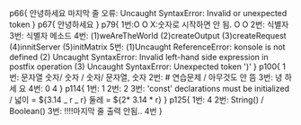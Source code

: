 p66{
안녕하세요
마지막 줄 오류: Uncaught SyntaxError: Invalid or unexpected token
}
p67{
안녕하세요
}
p79{
1번:O O X:숫자로 시작하면 안 됨. O O
2번: 식별자
3번: 식별자 메소드
4번: (1)weAreTheWorld (2)createOutput (3)createRequest (4)innitServer (5)initMatrix
5번: (1)Uncaught ReferenceError: konsole is not defined (2) Uncaught SyntaxError: Invalid left-hand side expression in postfix operation
(3) Uncaught SyntaxError: Unexpected token ')'
}
p100{
1번: 문자열 숫자/ 숫자 / 숫자/ 문자열, 숫자
2번: # 연습문제 / 아무것도 안 뜸
3번: 녕 하 세 요
4번: 0 4
}
p114{
1번: 1
2번: 2
3번: 'const' declarations must be initialized / 넓이 = ${3.14 _ r _ r} 둘레 = ${2* 3.14 * r}
}
p125{
1번: 4
2번: String() / Boolean()
3번: !!!!마지막 줄 출력 안됨..
4번
}
